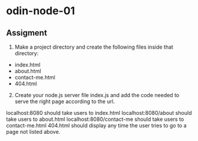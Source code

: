 # odin-node-01
## Assigment

1. Make a project directory and create the following files inside that directory:
- index.html
- about.html
- contact-me.html
- 404.html

2. Create your node.js server file index.js and add the code needed to serve the right page according to the url.

localhost:8080 should take users to index.html
localhost:8080/about should take users to about.html
localhost:8080/contact-me should take users to contact-me.html
404.html should display any time the user tries to go to a page not listed above.
